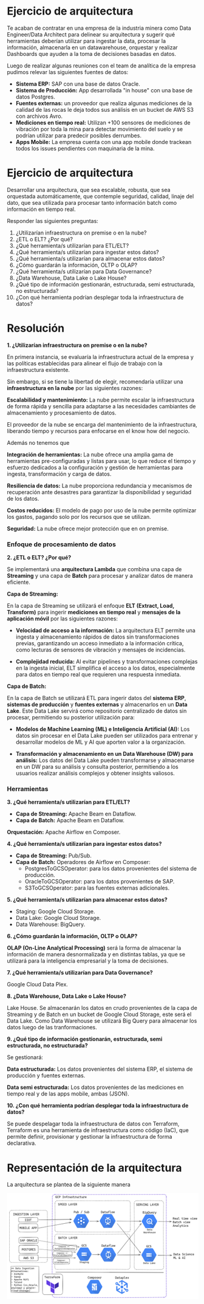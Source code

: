 # Ejercicio de arquitectura

Te acaban de contratar en una empresa de la industria minera como Data Engineer/Data Architect para delinear su arquitectura y sugerir qué herramientas deberían utilizar para ingestar la data, procesar la información, almacenarla en un datawarehouse, orquestar y realizar Dashboards que ayuden a la toma de decisiones basadas en datos.

Luego de realizar algunas reuniones con el team de analítica de la empresa pudimos relevar las siguientes fuentes de datos:

- **Sistema ERP:** SAP con una base de datos Oracle.
- **Sistema de Producción:** App desarrollada "in house" con una base de datos Postgres.
- **Fuentes externas:** un proveedor que realiza algunas mediciones de la calidad de las rocas le deja todos sus análisis en un bucket de AWS S3 con archivos Avro.
- **Mediciones en tiempo real:** Utilizan +100 sensores de mediciones de vibración por toda la mina para detectar movimiento del suelo y se podrían utilizar para predecir posibles derrumbes.
- **Apps Mobile:** La empresa cuenta con una app mobile donde trackean todos los issues pendientes con maquinaria de la mina.

# Ejercicio de arquitectura

Desarrollar una arquitectura, que sea escalable, robusta, que sea orquestada automáticamente, que contemple seguridad, calidad, linaje del dato, que sea utilizada para procesar tanto información batch como información en tiempo real.

Responder las siguientes preguntas:

1. ¿Utilizarían infraestructura on premise o en la nube?
2. ¿ETL o ELT? ¿Por qué?
3. ¿Qué herramienta/s utilizarían para ETL/ELT?
4. ¿Qué herramienta/s utilizarían para ingestar estos datos?
5. ¿Qué herramienta/s utilizarían para almacenar estos datos?
6. ¿Cómo guardarán la información, OLTP o OLAP?
7. ¿Qué herramienta/s utilizarían para Data Governance?
8. ¿Data Warehouse, Data Lake o Lake House?
9. ¿Qué tipo de información gestionarán, estructurada, semi estructurada, no estructurada?
10. ¿Con qué herramienta podrían desplegar toda la infraestructura de datos?

# Resolución 

**1. ¿Utilizarían infraestructura on premise o en la nube?**

En primera instancia, se evaluaría la infraestructura actual de la empresa y las políticas establecidas para alinear el flujo de trabajo con la infraestructura existente. 

Sin embargo, si se tiene la libertad de elegir, recomendaría utilizar una **infraestructura en la nube** por las siguientes razones:

**Escalabilidad y mantenimiento:** La nube permite escalar la infraestructura de forma rápida y sencilla para adaptarse a las necesidades cambiantes de almacenamiento y procesamiento de datos. 

El proveedor de la nube se encarga del mantenimiento de la infraestructura, liberando tiempo y recursos para enfocarse en el know how del negocio.

Además no tenemos que 

**Integración de herramientas:** La nube ofrece una amplia gama de herramientas pre-configuradas y listas para usar, lo que reduce el tiempo y esfuerzo dedicados a la configuración y gestión de herramientas para ingesta, transformación y carga de datos.

**Resiliencia de datos:** La nube proporciona redundancia y mecanismos de recuperación ante desastres para garantizar la disponibilidad y seguridad de los datos.

**Costos reducidos:** El modelo de pago por uso de la nube permite optimizar los gastos, pagando solo por los recursos que se utilizan.

**Seguridad:** La nube ofrece mejor protección que en on premise. 

### Enfoque de procesamiento de datos

**2. ¿ETL o ELT? ¿Por qué?**

Se implementará una **arquitectura Lambda** que combina una capa de **Streaming** y una capa de **Batch** para procesar y analizar datos de manera eficiente.

**Capa de Streaming:**

En la capa de Streaming se utilizará el enfoque **ELT (Extract, Load, Transform)** para ingerir **mediciones en tiempo real** y **mensajes de la aplicación móvil** por las siguientes razones:

* **Velocidad de acceso a la información:** La arquitectura ELT permite una ingesta y almacenamiento rápidos de datos sin transformaciones previas, garantizando un acceso inmediato a la información crítica, como lecturas de sensores de vibración y mensajes de incidencias.

* **Complejidad reducida:** Al evitar pipelines y transformaciones complejas en la ingesta inicial, ELT simplifica el acceso a los datos, especialmente para datos en tiempo real que requieren una respuesta inmediata.

**Capa de Batch:**

En la capa de Batch se utilizará ETL para ingerir datos del **sistema ERP**, **sistemas de producción** y **fuentes externas** y almacenarlos en un **Data Lake**. Este Data Lake servirá como repositorio centralizado de datos sin procesar, permitiendo su posterior utilización para:

* **Modelos de Machine Learning (ML) e Inteligencia Artificial (AI):** Los datos sin procesar en el Data Lake pueden ser utilizados para entrenar y desarrollar modelos de ML y AI que aporten valor a la organización.

* **Transformación y almacenamiento en un Data Warehouse (DW) para análisis:** Los datos del Data Lake pueden transformarse y almacenarse en un DW para su análisis y consulta posterior, permitiendo a los usuarios realizar análisis complejos y obtener insights valiosos.

### Herramientas

**3. ¿Qué herramienta/s utilizarían para ETL/ELT?**

* **Capa de Streaming:** Apache Beam en Dataflow.
* **Capa de Batch:** Apache Beam en Dataflow.

**Orquestación:** Apache Airflow en Composer. 

**4. ¿Qué herramienta/s utilizarían para ingestar estos datos?**

* **Capa de Streaming:** Pub/Sub.
* **Capa de Batch:** Operadores de Airflow en Composer: 
  * PostgresToGCSOperator: para los datos provenientes del sistema de producción. 
  * OracleToGCSOperator: para los datos provenientes de SAP. 
  * S3ToGCSOperator: para las fuentes externas adicionales. 

**5. ¿Qué herramienta/s utilizarían para almacenar estos datos?**

* Staging: Google Cloud Storage.
* Data Lake: Google Cloud Storage. 
* Data Warehouse: BigQuery.

**6. ¿Cómo guardarán la información, OLTP o OLAP?**

**OLAP (On-Line Analytical Processing)** será la forma de almacenar la información de manera desnormalizada y en distintas tablas, ya que se utilizará para la inteligencia empresarial y la toma de decisiones. 

**7. ¿Qué herramienta/s utilizarían para Data Governance?**

Google Cloud Data Plex.

**8. ¿Data Warehouse, Data Lake o Lake House?**

Lake House. Se almacenarán los datos en crudo provenientes de la capa de Streaming y de Batch en un bucket de Google Cloud Storage, este será el Data Lake. Como Data Warehouse se utilizará Big Query para almacenar los datos luego de las tranformaciones. 

**9. ¿Qué tipo de información gestionarán, estructurada, semi estructurada, no estructurada?**

Se gestionará:

**Data estructurada:** Los datos provenientes del sistema ERP, el sistema de producción y fuentes externas. 

**Data semi estructurada:** Los datos provenientes de las mediciones en tiempo real y de las apps mobile, ambas (JSON).

**10. ¿Con qué herramienta podrían desplegar toda la infraestructura de datos?**

Se puede despelagar toda la infraestructura de datos con Terraform, Terraform es una herramienta de infraestructura como código (IaC), que permite definir, provisionar y gestionar la infraestructura de forma declarativa. 

# Representación de la arquitectura 

La arquitectura se plantea de la siguiente manera 

![img/arq.png](img/arq.png)